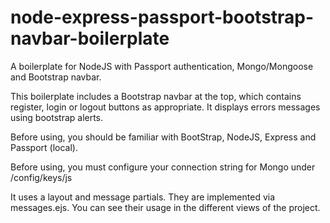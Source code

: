 # node-express-passport-bootstrap-navbar-boilerplate
A boilerplate for NodeJS with Passport authentication, Mongo/Mongoose and Bootstrap navbar.

This boilerplate includes a Bootstrap navbar at the top, which contains register, login or logout buttons as appropriate. It displays errors messages using bootstrap alerts.

Before using, you should be familiar with BootStrap, NodeJS, Express and Passport (local).

Before using, you must configure your connection string for Mongo under /config/keys/js

It uses a layout and message partials. They are implemented via messages.ejs. You can see their usage in the different views of the project.
